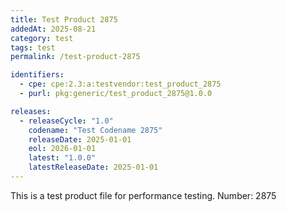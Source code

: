 ```yaml
---
title: Test Product 2875
addedAt: 2025-08-21
category: test
tags: test
permalink: /test-product-2875

identifiers:
  - cpe: cpe:2.3:a:testvendor:test_product_2875
  - purl: pkg:generic/test_product_2875@1.0.0

releases:
  - releaseCycle: "1.0"
    codename: "Test Codename 2875"
    releaseDate: 2025-01-01
    eol: 2026-01-01
    latest: "1.0.0"
    latestReleaseDate: 2025-01-01
---
```


This is a test product file for performance testing. Number: 2875
